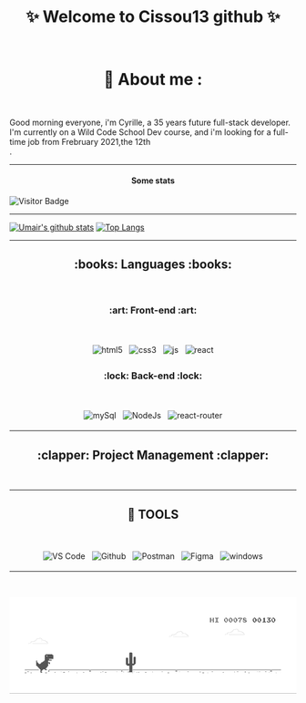 
<!--
**Cissou13/Cissou13** is a ✨ _special_ ✨ repository because its `README.md` (this file) appears on your GitHub profile.

Here are some ideas to get you started:

- 🔭 I’m currently working on ...
- 🌱 I’m currently learning ...
- 👯 I’m looking to collaborate on ...
- 🤔 I’m looking for help with ...
- 💬 Ask me about ...
- 📫 How to reach me: ...
- 😄 Pronouns: ...
- ⚡ Fun fact: ...
-->
<h1 align="center">
 ✨ Welcome to Cissou13 github ✨
</h1>

<br/>


<h1 align="center"> 📖 About me : </h1>

&nbsp;

Good morning everyone, i'm Cyrille, a 35 years future full-stack developer. I'm currently on a Wild Code School Dev course, and i'm looking for a full-time job from Frebruary 2021,the 12th <br/>
.

---

<h4 align="center"> Some stats </h4>

 
![Visitor Badge](https://visitor-badge.laobi.icu/badge?page_id=Cissou13)

---
[![Umair's github stats](https://github-readme-stats.vercel.app/api?username=Cissou13&show_icons=true&line_height=21&show_icons=true&theme=vue)](https://github.com/Cissou13/github-readme-stats)
[![Top Langs](https://github-readme-stats.vercel.app/api/top-langs/?username=Cissou13&show_icons=true&layout=compact&theme=vue)](https://github.com/Cissou13/github-readme-stats)



---
<h2 align="center"> :books: Languages :books: </h2>

&nbsp;

 <h3 align="center"> :art: Front-end :art: </h3>
&nbsp;
 <p align="center">
<img src="https://img.shields.io/badge/HTML5-E34F26?style=plasticlogo=html5&logoColor=white" alt="html5" style="vertical-align:top; margin:4px" />
<img src="https://img.shields.io/badge/CSS3-1572B6?style=plasticlogo=css3&logoColor=white" alt="css3" style="vertical-align:top; margin:4px" />
<img src="https://img.shields.io/badge/JavaScript-F7DF1E?style=plastic&logo=javascript&logoColor=black" alt="js" style="vertical-align:top; margin:4px" />
<img src="https://img.shields.io/badge/React-20232A?style=plastic&logo=react&logoColor=61DAFB" alt="react" style="vertical-align:top; margin:4px" />
 </p>
 

 <h3 align="center"> :lock: Back-end :lock: </h3>
&nbsp;
 <p align="center">
  <img src="https://img.shields.io/badge/MySQL-00000F?style=plastic&logo=mysql&logoColor=white" alt="mySql" style="vertical-align:top; margin:4px" />
  <img src="https://img.shields.io/badge/Node.js-43853D?style=plastic&logo=node.js&logoColor=white" alt="NodeJs" style="vertical-align:top; margin:4px" />
  <img src="https://img.shields.io/badge/React_Router-CA4245?style=plastic&logo=react-router&logoColor=white" alt="react-router" style="vertical-align:top; margin:4px" />

 </p>
 
---
<h2 align="center"> :clapper: Project Management :clapper: </h2>

&nbsp;

<p align="center">


 </p>

---
<h2 align="center"> 🔧 TOOLS </h2>

&nbsp;

<p align="center">
<img src="https://img.shields.io/badge/-VSCode-fff?style=plastic?&logo=Visual-studio-code&logoColor=007ACC" alt="VS Code" style="vertical-align:top; margin:4px" />
<img src="https://img.shields.io/badge/-Github-fff?style=plastic?&logo=Github&logoColor=181717" alt="Github" style="vertical-align:top; margin:4px" />
<img src="https://img.shields.io/badge/-Postman-fff?style=plastic&logo=Postman" alt="Postman" style="vertical-align:top; margin:4px" />
<img src="https://img.shields.io/badge/-Figma-fff?style=plastic?&logo=Figma" alt="Figma" style="vertical-align:top; margin:4px" />
<img src="https://img.shields.io/badge/Windows--fff?style=plastic&logo=Windows&logoColor=000" alt="windows" style="vertical-align:top; margin:4px"/>
 </p>

---


   &emsp;
  <a align="center" href="https://www.linkedin.com/in/cyrille-fabre/" rel="nofollow" target="_blank" >
  </a>


![image](https://github.com/Cissou13/Cissou13/blob/main/dino.gif)
